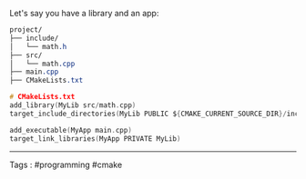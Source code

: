 Let's say you have a library and an app:

```css
project/
├── include/
│   └── math.h
├── src/
│   └── math.cpp
├── main.cpp
├── CMakeLists.txt

```

```c
# CMakeLists.txt
add_library(MyLib src/math.cpp)
target_include_directories(MyLib PUBLIC ${CMAKE_CURRENT_SOURCE_DIR}/include)

add_executable(MyApp main.cpp)
target_link_libraries(MyApp PRIVATE MyLib)
```
___
Tags : #programming #cmake